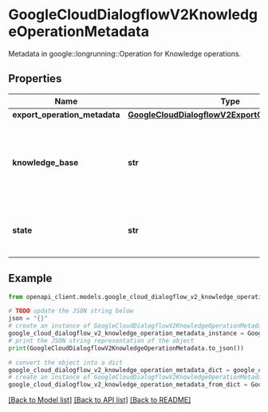 # GoogleCloudDialogflowV2KnowledgeOperationMetadata

Metadata in google::longrunning::Operation for Knowledge operations.

## Properties

Name | Type | Description | Notes
------------ | ------------- | ------------- | -------------
**export_operation_metadata** | [**GoogleCloudDialogflowV2ExportOperationMetadata**](GoogleCloudDialogflowV2ExportOperationMetadata.md) |  | [optional] 
**knowledge_base** | **str** | The name of the knowledge base interacted with during the operation. | [optional] 
**state** | **str** | Output only. The current state of this operation. | [optional] [readonly] 

## Example

```python
from openapi_client.models.google_cloud_dialogflow_v2_knowledge_operation_metadata import GoogleCloudDialogflowV2KnowledgeOperationMetadata

# TODO update the JSON string below
json = "{}"
# create an instance of GoogleCloudDialogflowV2KnowledgeOperationMetadata from a JSON string
google_cloud_dialogflow_v2_knowledge_operation_metadata_instance = GoogleCloudDialogflowV2KnowledgeOperationMetadata.from_json(json)
# print the JSON string representation of the object
print(GoogleCloudDialogflowV2KnowledgeOperationMetadata.to_json())

# convert the object into a dict
google_cloud_dialogflow_v2_knowledge_operation_metadata_dict = google_cloud_dialogflow_v2_knowledge_operation_metadata_instance.to_dict()
# create an instance of GoogleCloudDialogflowV2KnowledgeOperationMetadata from a dict
google_cloud_dialogflow_v2_knowledge_operation_metadata_from_dict = GoogleCloudDialogflowV2KnowledgeOperationMetadata.from_dict(google_cloud_dialogflow_v2_knowledge_operation_metadata_dict)
```
[[Back to Model list]](../README.md#documentation-for-models) [[Back to API list]](../README.md#documentation-for-api-endpoints) [[Back to README]](../README.md)


